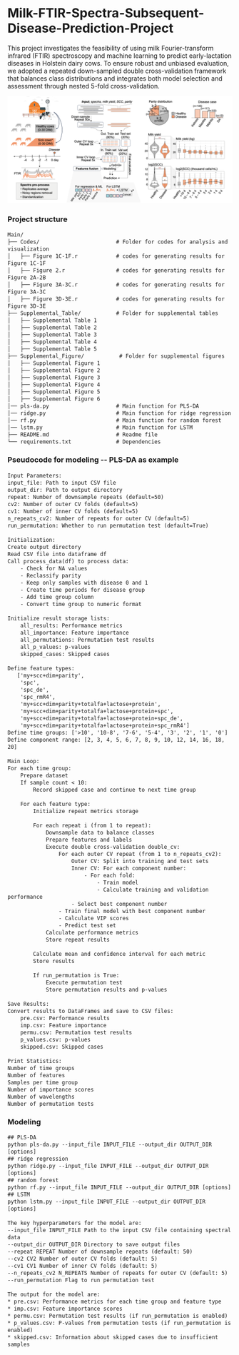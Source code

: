# Milk-FTIR-Spectra-Subsequent-Disease-Prediction-Project

This project investigates the feasibility of using milk Fourier-transform infrared (FTIR) spectroscopy and machine learning to predict early-lactation diseases in Holstein dairy cows. To ensure robust and unbiased evaluation, we adopted a repeated down-sampled double cross-validation framework that balances class distributions and integrates both model selection and assessment through nested 5-fold cross-validation. 

<img src="https://github.com/lindan1128/Milk-FTIR-Spectra-Health-Prediction-Project/blob/main/workflow.png" alt="Workflow diagram">

### Project structure
	Main/
	├── Codes/                        # Folder for codes for analysis and visualization
	│   ├── Figure 1C-1F.r            # codes for generating results for Figure 1C-1F
	│   ├── Figure 2.r                # codes for generating results for Figure 2A-2B
	│   ├── Figure 3A-3C.r            # codes for generating results for Figure 3A-3C
	│   ├── Figure 3D-3E.r            # codes for generating results for Figure 3D-3E
	├── Supplemental_Table/           # Folder for supplemental tables
	│   ├── Supplemental Table 1      
	│   ├── Supplemental Table 2
	│   ├── Supplemental Table 3
	│   ├── Supplemental Table 4
	│   ├── Supplemental Table 5
	├── Supplemental_Figure/           # Folder for supplemental figures
	│   ├── Supplemental Figure 1      
	│   ├── Supplemental Figure 2
	│   ├── Supplemental Figure 3
	│   ├── Supplemental Figure 4
	│   ├── Supplemental Figure 5
	│   ├── Supplemental Figure 6
	│── pls-da.py                     # Main function for PLS-DA
	│── ridge.py                      # Main function for ridge regression
	│── rf.py                         # Main function for random forest
	│── lstm.py                       # Main function for LSTM
	├── README.md                     # Readme file
	└── requirements.txt              # Dependencies
	
### Pseudocode for modeling -- PLS-DA as example

	Input Parameters:
    input_file: Path to input CSV file
    output_dir: Path to output directory
    repeat: Number of downsample repeats (default=50)
    cv2: Number of outer CV folds (default=5)
    cv1: Number of inner CV folds (default=5)
    n_repeats_cv2: Number of repeats for outer CV (default=5)
    run_permutation: Whether to run permutation test (default=True)

	Initialization:
    Create output directory
    Read CSV file into dataframe df
    Call process_data(df) to process data:
        - Check for NA values
        - Reclassify parity
        - Keep only samples with disease 0 and 1
        - Create time periods for disease group
        - Add time group column
        - Convert time group to numeric format
    
    Initialize result storage lists:
        all_results: Performance metrics
        all_importance: Feature importance
        all_permutations: Permutation test results
        all_p_values: p-values
        skipped_cases: Skipped cases
    
    Define feature types: 
       ['my+scc+dim+parity',
        'spc',
        'spc_de',
        'spc_rmR4',
        'my+scc+dim+parity+totalfa+lactose+protein',
        'my+scc+dim+parity+totalfa+lactose+protein+spc',
        'my+scc+dim+parity+totalfa+lactose+protein+spc_de',
        'my+scc+dim+parity+totalfa+lactose+protein+spc_rmR4']
    Define time groups: ['>10', '10-8', '7-6', '5-4', '3', '2', '1', '0']
    Define component range: [2, 3, 4, 5, 6, 7, 8, 9, 10, 12, 14, 16, 18, 20]

	Main Loop:
    For each time group:
        Prepare dataset
        If sample count < 10:
            Record skipped case and continue to next time group
        
        For each feature type:
            Initialize repeat metrics storage
            
            For each repeat i (from 1 to repeat):
                Downsample data to balance classes
                Prepare features and labels
                Execute double cross-validation double_cv:
                    For each outer CV repeat (from 1 to n_repeats_cv2):
                        Outer CV: Split into training and test sets
                        Inner CV: For each component number:
                            - For each fold:
                                - Train model
                                - Calculate training and validation performance
                        - Select best component number
                    - Train final model with best component number
                    - Calculate VIP scores
                    - Predict test set
                Calculate performance metrics
                Store repeat results
            
            Calculate mean and confidence interval for each metric
            Store results
            
            If run_permutation is True:
                Execute permutation test
                Store permutation results and p-values

	Save Results:
    Convert results to DataFrames and save to CSV files:
        pre.csv: Performance results
        imp.csv: Feature importance
        permu.csv: Permutation test results
        p_values.csv: p-values
        skipped.csv: Skipped cases

	Print Statistics:
    Number of time groups
    Number of features
    Samples per time group
    Number of importance scores
    Number of wavelengths
    Number of permutation tests
	
### Modeling
	
	## PLS-DA
	python pls-da.py --input_file INPUT_FILE --output_dir OUTPUT_DIR [options]
	## ridge regression
	python ridge.py --input_file INPUT_FILE --output_dir OUTPUT_DIR [options]
	## random forest
	python rf.py --input_file INPUT_FILE --output_dir OUTPUT_DIR [options]
	## LSTM
	python lstm.py --input_file INPUT_FILE --output_dir OUTPUT_DIR [options]
	
	The key hyperparameters for the model are:
	--input_file INPUT_FILE Path to the input CSV file containing spectral data
	--output_dir OUTPUT_DIR Directory to save output files
	--repeat REPEAT Number of downsample repeats (default: 50)
	--cv2 CV2 Number of outer CV folds (default: 5)
	--cv1 CV1 Number of inner CV folds (default: 5)
	--n_repeats_cv2 N_REPEATS Number of repeats for outer CV (default: 5)
	--run_permutation Flag to run permutation test

	The output for the model are:
	* pre.csv: Performance metrics for each time group and feature type
	* imp.csv: Feature importance scores
	* permu.csv: Permutation test results (if run_permutation is enabled)
	* p_values.csv: P-values from permutation tests (if run_permutation is enabled)
	* skipped.csv: Information about skipped cases due to insufficient samples


